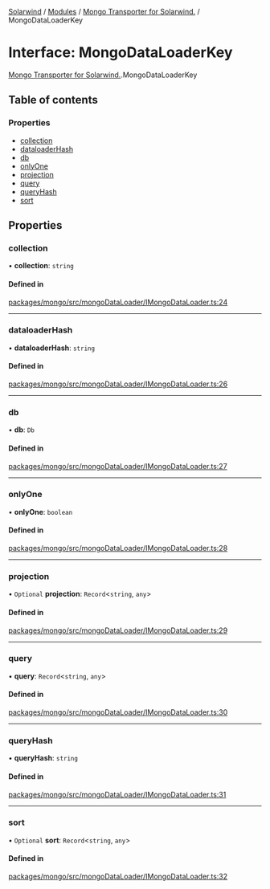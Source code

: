 [Solarwind](../README.md) / [Modules](../modules.md) / [Mongo Transporter for Solarwind.](../modules/Mongo_Transporter_for_Solarwind_.md) / MongoDataLoaderKey

# Interface: MongoDataLoaderKey

[Mongo Transporter for Solarwind.](../modules/Mongo_Transporter_for_Solarwind_.md).MongoDataLoaderKey

## Table of contents

### Properties

- [collection](Mongo_Transporter_for_Solarwind_.MongoDataLoaderKey.md#collection)
- [dataloaderHash](Mongo_Transporter_for_Solarwind_.MongoDataLoaderKey.md#dataloaderhash)
- [db](Mongo_Transporter_for_Solarwind_.MongoDataLoaderKey.md#db)
- [onlyOne](Mongo_Transporter_for_Solarwind_.MongoDataLoaderKey.md#onlyone)
- [projection](Mongo_Transporter_for_Solarwind_.MongoDataLoaderKey.md#projection)
- [query](Mongo_Transporter_for_Solarwind_.MongoDataLoaderKey.md#query)
- [queryHash](Mongo_Transporter_for_Solarwind_.MongoDataLoaderKey.md#queryhash)
- [sort](Mongo_Transporter_for_Solarwind_.MongoDataLoaderKey.md#sort)

## Properties

### collection

• **collection**: `string`

#### Defined in

[packages/mongo/src/mongoDataLoader/IMongoDataLoader.ts:24](https://github.com/antoniopresto/darch/blob/c5cd1c8/packages/mongo/src/mongoDataLoader/IMongoDataLoader.ts#L24)

___

### dataloaderHash

• **dataloaderHash**: `string`

#### Defined in

[packages/mongo/src/mongoDataLoader/IMongoDataLoader.ts:26](https://github.com/antoniopresto/darch/blob/c5cd1c8/packages/mongo/src/mongoDataLoader/IMongoDataLoader.ts#L26)

___

### db

• **db**: `Db`

#### Defined in

[packages/mongo/src/mongoDataLoader/IMongoDataLoader.ts:27](https://github.com/antoniopresto/darch/blob/c5cd1c8/packages/mongo/src/mongoDataLoader/IMongoDataLoader.ts#L27)

___

### onlyOne

• **onlyOne**: `boolean`

#### Defined in

[packages/mongo/src/mongoDataLoader/IMongoDataLoader.ts:28](https://github.com/antoniopresto/darch/blob/c5cd1c8/packages/mongo/src/mongoDataLoader/IMongoDataLoader.ts#L28)

___

### projection

• `Optional` **projection**: `Record`<`string`, `any`\>

#### Defined in

[packages/mongo/src/mongoDataLoader/IMongoDataLoader.ts:29](https://github.com/antoniopresto/darch/blob/c5cd1c8/packages/mongo/src/mongoDataLoader/IMongoDataLoader.ts#L29)

___

### query

• **query**: `Record`<`string`, `any`\>

#### Defined in

[packages/mongo/src/mongoDataLoader/IMongoDataLoader.ts:30](https://github.com/antoniopresto/darch/blob/c5cd1c8/packages/mongo/src/mongoDataLoader/IMongoDataLoader.ts#L30)

___

### queryHash

• **queryHash**: `string`

#### Defined in

[packages/mongo/src/mongoDataLoader/IMongoDataLoader.ts:31](https://github.com/antoniopresto/darch/blob/c5cd1c8/packages/mongo/src/mongoDataLoader/IMongoDataLoader.ts#L31)

___

### sort

• `Optional` **sort**: `Record`<`string`, `any`\>

#### Defined in

[packages/mongo/src/mongoDataLoader/IMongoDataLoader.ts:32](https://github.com/antoniopresto/darch/blob/c5cd1c8/packages/mongo/src/mongoDataLoader/IMongoDataLoader.ts#L32)
